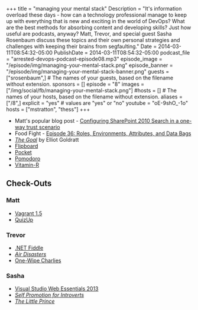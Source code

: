 +++
title = "managing your mental stack"
Description = "It's information overload these days - how can a technology professional manage to keep up with everything that is new and exciting in the world of DevOps? What are the best methods for absorbing content and developing skills? Just how useful are podcasts, anyway? Matt, Trevor, and special guest Sasha Rosenbaum discuss these topics and their own personal strategies and challenges with keeping their brains from segfaulting."
Date = 2014-03-11T08:54:32-05:00
PublishDate = 2014-03-11T08:54:32-05:00
podcast_file = "arrested-devops-podcast-episode08.mp3"
episode_image = "/episode/img/managing-your-mental-stack.png"
episode_banner = "/episode/img/managing-your-mental-stack-banner.png"
guests = ["srosenbaum",] # The names of your guests, based on the filename without extension.
sponsors = []
episode = "8"
images = ["/img/social/fb/managing-your-mental-stack.png"]
#hosts = [] # The names of your hosts, based on the filename without extension.
aliases = ["/8",]
explicit = "yes" # values are "yes" or "no"
youtube = "oE-9shO_-1o"
hosts = ["mstratton", "thess"]
+++
* Matt's popular blog post - [Configuring SharePoint 2010 Search in a one-way trust scenario](http://www.mattstratton.com/tech-tips/configuring-sharepoint-2010-search-in-a-one-way-trust-scenario/)
* Food Fight - [Episode 36: Roles, Environments, Attributes, and Data Bags](http://foodfightshow.org/2013/01/roles.html)
* [_The Goal_](http://www.amazon.com/Goal-Process-Ongoing-Improvement-ebook/dp/B002LHRM2O) by Elliot Goldratt
* [Flipboard](http://flipboard.com)
* [Pocket](http://getpocket.com)
* [Pomodoro](http://en.wikipedia.org/wiki/Pomodoro_Technique)
* [Vitamin-R](http://www.publicspace.net/Vitamin-R/)

<h2>Check-Outs</h2>
<h3>Matt</h3>
<ul>
	<li><a href="http://www.vagrantup.com/blog/vagrant-1-5-and-vagrant-cloud.html" target="_blank">Vagrant 1.5</a></li>
	<li><a href="http://www.quizup.com/" target="_blank">QuizUp</a></li>
</ul>
<h3>Trevor</h3>
<ul>
	<li><a href="http://dotnetfiddle.net/" target="_blank">.NET Fiddle</a></li>
	<li><a href="http://www.smithsonianchannel.com/sc/web/series/802/air-disasters" target="_blank"><em>Air Disasters</em></a></li>
	<li><a href="http://www.dollarshaveclub.com/one-wipe-charlies" target="_blank">One-Wipe Charlies</a></li>
</ul>
<h3>Sasha</h3>
<ul>
	<li><a href="http://visualstudiogallery.msdn.microsoft.com/56633663-6799-41d7-9df7-0f2a504ca361?SRC=Home" target="_blank">Visual Studio Web Essentials 2013</a></li>
	<li><a href="http://www.amazon.com/Self-Promotion-Introverts-Quiet-Guide-Getting-ebook/dp/B00394U8DS" target="_blank"><em>Self Promotion for Introverts</em></a></li>
	<li><a href="http://www.amazon.com/Little-Prince-Antoine-Saint-Exupery-ebook/dp/B008QYT7DI" target="_blank"><em>The Little Prince</em></a></li>
</ul>
